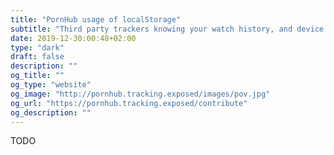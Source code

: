 ```yaml
---
title: "PornHub usage of localStorage"
subtitle: "Third party trackers knowing your watch history, and device fingerprint"
date: 2019-12-30:00:48+02:00
type: "dark"
draft: false
description: ""
og_title: ""
og_type: "website"
og_image: "http://pornhub.tracking.exposed/images/pov.jpg"
og_url: "https://pornhub.tracking.exposed/contribute"
og_description: ""
---
```




TODO 